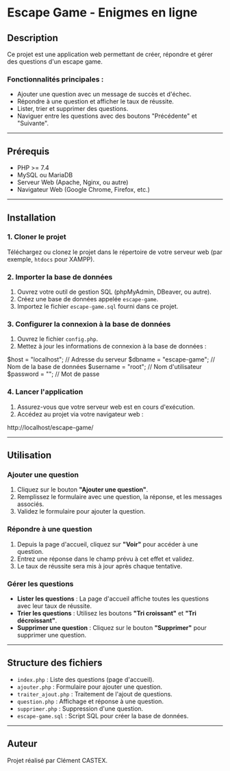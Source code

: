 # Escape Game - Enigmes en ligne

## Description
Ce projet est une application web permettant de créer, répondre et gérer des questions d'un escape game.

### Fonctionnalités principales :
- Ajouter une question avec un message de succès et d'échec.
- Répondre à une question et afficher le taux de réussite.
- Lister, trier et supprimer des questions.
- Naviguer entre les questions avec des boutons "Précédente" et "Suivante".

---

## Prérequis
- PHP >= 7.4
- MySQL ou MariaDB
- Serveur Web (Apache, Nginx, ou autre)
- Navigateur Web (Google Chrome, Firefox, etc.)

---

## Installation

### 1. Cloner le projet
Téléchargez ou clonez le projet dans le répertoire de votre serveur web (par exemple, `htdocs` pour XAMPP).

### 2. Importer la base de données
1. Ouvrez votre outil de gestion SQL (phpMyAdmin, DBeaver, ou autre).
2. Créez une base de données appelée `escape-game`.
3. Importez le fichier `escape-game.sql` fourni dans ce projet.

### 3. Configurer la connexion à la base de données
1. Ouvrez le fichier `config.php`.
2. Mettez à jour les informations de connexion à la base de données :

$host = "localhost"; // Adresse du serveur
$dbname = "escape-game"; // Nom de la base de données
$username = "root"; // Nom d'utilisateur
$password = ""; // Mot de passe

### 4. Lancer l'application
1. Assurez-vous que votre serveur web est en cours d'exécution.
2. Accédez au projet via votre navigateur web :

http://localhost/escape-game/

---

## Utilisation

### Ajouter une question
1. Cliquez sur le bouton **"Ajouter une question"**.
2. Remplissez le formulaire avec une question, la réponse, et les messages associés.
3. Validez le formulaire pour ajouter la question.

### Répondre à une question
1. Depuis la page d'accueil, cliquez sur **"Voir"** pour accéder à une question.
2. Entrez une réponse dans le champ prévu à cet effet et validez.
3. Le taux de réussite sera mis à jour après chaque tentative.

### Gérer les questions
- **Lister les questions** : La page d'accueil affiche toutes les questions avec leur taux de réussite.
- **Trier les questions** : Utilisez les boutons **"Tri croissant"** et **"Tri décroissant"**.
- **Supprimer une question** : Cliquez sur le bouton **"Supprimer"** pour supprimer une question.

---

## Structure des fichiers
- `index.php` : Liste des questions (page d'accueil).
- `ajouter.php` : Formulaire pour ajouter une question.
- `traiter_ajout.php` : Traitement de l'ajout de questions.
- `question.php` : Affichage et réponse à une question.
- `supprimer.php` : Suppression d'une question.
- `escape-game.sql` : Script SQL pour créer la base de données.

---

## Auteur
Projet réalisé par Clément CASTEX.
